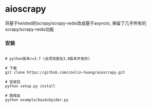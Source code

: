 # aioscrapy

将基于twisted的scrapy/scrapy-redis改成基于asyncio, 保留了几乎所有的scrapy/scrapy-reids功能

### 安装

``` 

# python版本>=3.7 (此项目是在3.8版本开发的)

# 下载
git clone https://github.com/conlin-huang/aioscrapy.git

# 安装包
python setup.py install

# 跑爬虫
python example/baiduSpider.py
```
